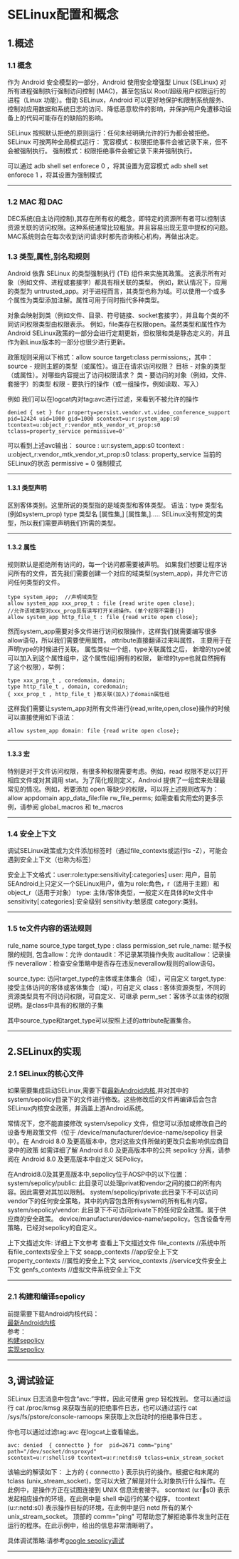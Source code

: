 # SELinux配置和概念


## 1.概述
### 1.1 概念
作为 Android 安全模型的一部分，Android 使用安全增强型 Linux (SELinux) 对所有进程强制执行强制访问控制 (MAC)，甚至包括以 Root/超级用户权限运行的进程（Linux 功能）。借助 SELinux，Android 可以更好地保护和限制系统服务、控制对应用数据和系统日志的访问、降低恶意软件的影响，并保护用户免遭移动设备上的代码可能存在的缺陷的影响。

SELinux 按照默认拒绝的原则运行：任何未经明确允许的行为都会被拒绝。SELinux 可按两种全局模式运行：
宽容模式：权限拒绝事件会被记录下来，但不会被强制执行。
强制模式：权限拒绝事件会被记录下来并强制执行。

可以通过
adb shell set enforece 0 ，将其设置为宽容模式
adb shell set enforece 1 ，将其设置为强制模式

--- 

### 1.2 MAC 和 DAC
DEC系统(自主访问控制),其存在所有权的概念，即特定的资源所有者可以控制该资源关联的访问权限。这种系统通常比较粗放。并且容易出现无意中提权的问题。MAC系统则会在每次收到访问请求时都先咨询核心机构，再做出决定。

### 1.3 类型,属性,别名和规则
Android 依靠 SELinux 的类型强制执行 (TE) 组件来实施其政策。
这表示所有对象（例如文件、进程或套接字）都具有相关联的类型。
例如，默认情况下，应用的类型为 untrusted_app。对于进程而言，其类型也称为域。可以使用一个或多个属性为类型添加注解。属性可用于同时指代多种类型。

对象会映射到类（例如文件、目录、符号链接、socket套接字），并且每个类的不同访问权限类型由权限表示。
例如，file类存在权限open。虽然类型和属性作为Android SELinux政策的一部分会进行定期更新，但权限和类是静态定义的，并且作为新Linux版本的一部分也很少进行更新。

政策规则采用以下格式：allow source target:class permissions;，其中：
source - 规则主题的类型（或属性）。谁正在请求访问权限？
目标 - 对象的类型（或属性）。对哪些内容提出了访问权限请求？
类 - 要访问的对象（例如，文件、套接字）的类型
权限 - 要执行的操作（或一组操作，例如读取、写入）
 
例如 我们可以在logcat内对tag:avc进行过滤，来看到不被允许的操作
```text
denied { set } for property=persist.vendor.vt.video_conference_support pid=12424 uid=1000 gid=1000 scontext=u:r:system_app:s0 tcontext=u:object_r:vendor_mtk_vendor_vt_prop:s0 tclass=property_service permissive=0'
```

可以看到上述avc输出：
source : u:r:system_app:s0 
tcontext : u:object_r:vendor_mtk_vendor_vt_prop:s0
tclass: property_service 
当前的SELinux的状态 permissive = 0 强制模式

---

#### 1.3.1 类型声明
区别客体类别。这里所说的类型指的是域类型和客体类型。
语法：type 类型名(例如system_prop)
    type 类型名 [属性集,] [属性集,].....
SELinux没有预定的类型，所以我们需要声明我们所需的类型。

---

#### 1.3.2 属性
规则默认是拒绝所有访问的，每一个访问都需要被声明。
如果我们想要让程序访问所有的文件，首先我们需要创建一个对应的域类型(system_app)，并允许它访问任何类型的文件。
```text
type system_app;  //声明域类型
allow system_app xxx_prop_t : file {read write open close}; 
//允许该域类型对xxx_prop具有读写打开关闭操作。(单个权限不需要{})
allow system_app http_file_t : file {read write open close};
```

然而system_app需要对多文件进行访问权限操作，这样我们就需要编写很多allow语句，所以我们需要使用属性。
attribute直接翻译过来叫属性， 主要用于在声明type的时候进行关联。 属性类似一个组，type关联属性之后， 新增的type就可以加入到这个属性组中，这个属性(组)拥有的权限， 新增的type也就自然拥有了这个权限），举例：
```text
type xxx_prop_t , coredomain, domain;
type http_file_t , domain, coredomain;
{ xxx_prop_t , http_file_t }都关联(加入)了domain属性组
```

这样我们需要让system_app对所有文件进行{read,write,open,close}操作的时候
可以直接使用如下语法：
```text
allow system_app domain: file {read write open close};
```

---

#### 1.3.3 宏
特别是对于文件访问权限，有很多种权限需要考虑。例如，read 权限不足以打开相应文件或对其调用 stat。为了简化规则定义，Android 提供了一组宏来处理最常见的情况。例如，若要添加 open 等缺少的权限，可以将上述规则改写为： 
allow appdomain app_data_file:file rw_file_perms;
如需查看实用宏的更多示例，请参阅 global_macros 和 te_macros 

---

### 1.4 安全上下文
调试SELinux政策或为文件添加标签时（通过file_contexts或运行ls -Z），可能会遇到安全上下文（也称为标签） 

安全上下文格式：user:role:type:sensitivity[:categories]
user: 用户，目前SEAndroid上只定义一个SELinux用户，值为u
role:角色，r（适用于主题）和 object_r（适用于对象） 
type: 主体/客体类型，一般定义在具体的te文件中
sensitivity[:categories]:安全级别
sensitivity:敏感度
category:类别。

---

### 1.5 te文件内容的语法规则
rule_name  source_type  target_type : class  permission_set
rule_name: 赋予权限的规则,
包含allow：允许
  dontaudit：不记录某项操作失败
  auditallow：记录操作
  neverallow：检查安全策略中是否存在违反neverallow规则的allow语句。

source_type: 访问target_type的主体或主体集合（域），可自定义
target_type:接受主体访问的客体或客体集合（域），可自定义
class : 客体资源类型，不同的资源类型具有不同访问权限，可自定义、可继承
perm_set：客体予以主体的权限说明。是class中具有的权限的子集

其中source_type和target_type可以按照上述的attribute配置集合。

---

## 2.SELinux的实现
### 2.1 SELinux的核心文件
如果需要集成启动SELinux,需要下载[最新Android内核](https://android.googlesource.com/kernel/common/),并对其中的system/sepolicy目录下的文件进行修改。这些修改后的文件再编译后会包含SELinux内核安全政策，并涵盖上游Android系统。

常情况下，您不能直接修改 system/sepolicy 文件，但您可以添加或修改自己的设备专用政策文件（位于 /device/manufacturer/device-name/sepolicy 目录中）。在 Android 8.0 及更高版本中，您对这些文件所做的更改只会影响供应商目录中的政策 
如需详细了解 Android 8.0 及更高版本中的公共 sepolicy 分离，请参阅在 Android 8.0 及更高版本中自定义 SEPolicy。

在Android8.0及其更高版本中,sepolicy位于AOSP中的以下位置：
system/sepolicy/public: 此目录可以处理privat和vendor之间的接口的所有内容。因此需要对其加以限制。
system/sepolicy/private:此目录下不可以访问vendor下的任何安全策略，其中的内容包含所有system的所有私有内容。
system/sepolicy/vendor: 此目录下不可访问private下的任何安全政策。属于供应商的安全政策。
device/manufacturer/device-name/sepolicy。包含设备专用策略，已经对sepolicy的自定义。

上下文描述文件:
详细上下文参考
查看上下文描述文件
file_contexts //系统中所有file_contexts安全上下文
seapp_contexts //app安全上下文
property_contexts //属性的安全上下文
service_contexts    //service文件安全上下文
genfs_contexts //虚拟文件系统安全上下文

---

### 2.1 构建和编译sepolicy
前提需要下载Android内核代码：  
[最新Android内核](https://android.googlesource.com/kernel/common/)  
参考：  
[构建sepolicy](https://source.android.com/docs/security/features/selinux/build?hl=zh-cn)  
[实现sepolicy](https://source.android.com/docs/security/features/selinux/implement?hl=zh-cn)  

---

## 3,调试验证
SELinux 日志消息中包含“avc:”字样，因此可使用 grep 轻松找到。
您可以通过运行 cat /proc/kmsg 来获取当前的拒绝事件日志，也可以通过运行 cat /sys/fs/pstore/console-ramoops 来获取上次启动时的拒绝事件日志 。

你也可以通过过滤tag:avc 在logcat上查看输出。
```text
avc: denied  { connectto } for  pid=2671 comm="ping" path="/dev/socket/dnsproxyd"
scontext=u:r:shell:s0 tcontext=u:r:netd:s0 tclass=unix_stream_socket
```

该输出的解读如下：
上方的 { connectto } 表示执行的操作。根据它和末尾的 tclass (unix_stream_socket)，您可以大致了解是对什么对象执行什么操作。在此例中，是操作方正在试图连接到 UNIX 信息流套接字。
scontext (u:r:shell:s0) 表示发起相应操作的环境，在此例中是 shell 中运行的某个程序。
tcontext (u:r:netd:s0) 表示操作目标的环境，在此例中是归 netd 所有的某个 unix_stream_socket。
顶部的 comm="ping" 可帮助您了解拒绝事件发生时正在运行的程序。在此示例中，给出的信息非常清晰明了。
 
具体调试策略:请参考[google sepolicy调试](https://source.android.com/docs/security/features/selinux/validate?hl=zh-cn)

---





















